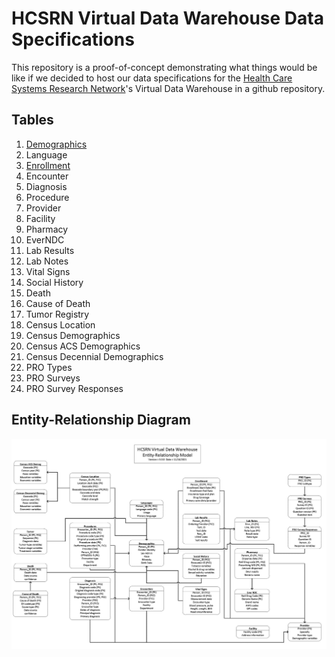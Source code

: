 # HCSRN Virtual Data Warehouse Data Specifications

This repository is a proof-of-concept demonstrating what things would be like if we decided to host our data specifications for the <a href="https://hcsrn.org">Health Care Systems Research Network</a>'s Virtual Data Warehouse in a github repository.

## Tables

1. [Demographics](specs/_vdw_demographic.md)
1. Language
1. [Enrollment](specs/_vdw_enroll.md)
1. Encounter
1. Diagnosis
1. Procedure
1. Provider
1. Facility
1. Pharmacy
1. EverNDC
1. Lab Results
1. Lab Notes
1. Vital Signs
1. Social History
1. Death
1. Cause of Death
1. Tumor Registry
1. Census Location
1. Census Demographics
1. Census ACS Demographics
1. Census Decennial Demographics
1. PRO Types
1. PRO Surveys
1. PRO Survey Responses

## Entity-Relationship Diagram

![VDW Entity-Relationship Diagram](images/er_diagram.png)

